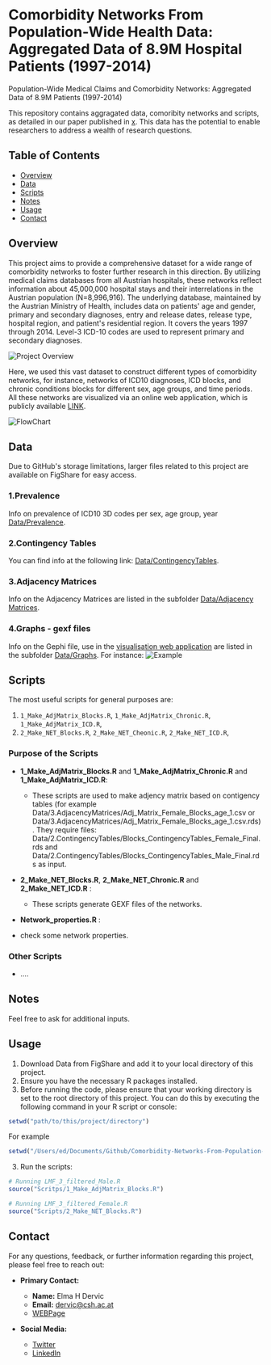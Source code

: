 # Comorbidity Networks From Population-Wide Health Data: Aggregated Data of 8.9M Hospital Patients (1997-2014)
Population-Wide Medical Claims and Comorbidity Networks: Aggregated Data of 8.9M Patients (1997-2014)

This repository contains aggragated data, comoribity networks and scripts, as detailed in our paper published in [x](x). This data has the potential to enable researchers to address a wealth of research questions.

## Table of Contents

- [Overview](#overview)
- [Data](#overview)
- [Scripts](#scripts)
- [Notes](#notes)
- [Usage](#usage)
- [Contact](#contact)

## Overview

This project aims to provide a comprehensive dataset for a wide range of comorbidity networks to foster further research in this direction.
By utilizing medical claims databases from all Austrian hospitals, these networks reflect information about 45,000,000 hospital stays and their interrelations in the Austrian population (N=8,996,916). The underlying database, maintained by the Austrian Ministry of Health, includes data on patients' age and gender, primary and secondary diagnoses, entry and release dates, release type, hospital region, and patient's residential region. It covers the years 1997 through 2014. Level-3 ICD-10 codes are used to represent primary and secondary diagnoses. 

![Project Overview](https://github.com/elmadervic/Comorbidity-Networks-From-Population-Wide-Health-Data/blob/main/DataNet.png?raw=true)

Here, we used this vast dataset to construct different types of comorbidity networks, for instance, networks of ICD10 diagnoses, ICD blocks, and chronic conditions blocks for different sex, age groups, and time periods. All these networks are visualized via an online web application, which is publicly available [LINK](https://vis.csh.ac.at/comorbidity_networks/). 


![FlowChart](https://github.com/elmadervic/Comorbidity-Networks-From-Population-Wide-Health-Data/blob/main/Plots/FlowChart.png?raw=true)

## Data

Due to GitHub's storage limitations, larger files related to this project are available on FigShare for easy access. 

### 1.Prevalence
Info on prevalence of ICD10 3D codes per sex, age group, year [Data/Prevalence](Data/1.Prevalence). 

### 2.Contingency Tables

You can find info at the following link: [Data/ContingencyTables](Data/2.ContingencyTables). 

### 3.Adjacency Matrices
Info on the Adjacency Matrices are listed in the subfolder [Data/Adjacency Matrices](Data/3.AdjacencyMatrices). 

### 4.Graphs - gexf files
Info on the Gephi file, use in the [visualisation web application](https://vis.csh.ac.at/comorbidity_networks/) are listed in the subfolder [Data/Graphs](Data/4.Graphs-gexffiles). 
For instance:
![Example](https://github.com/elmadervic/Comorbidity-Networks-From-Population-Wide-Health-Data/blob/main/Plots/Graphs/Graph_Female_ICD_Age_5.png?raw=true)



## Scripts

The most useful scripts for general purposes are:

1. `1_Make_AdjMatrix_Blocks.R`, `1_Make_AdjMatrix_Chronic.R`, `1_Make_AdjMatrix_ICD.R`, 
2. `2_Make_NET_Blocks.R`, `2_Make_NET_Cheonic.R`, `2_Make_NET_ICD.R`, 

### Purpose of the Scripts

- **1_Make_AdjMatrix_Blocks.R** and **1_Make_AdjMatrix_Chronic.R** and **1_Make_AdjMatrix_ICD.R**:
  - These scripts are used to make adjency matrix based on contigency tables (for example Data/3.AdjacencyMatrices/Adj_Matrix_Female_Blocks_age_1.csv or Data/3.AdjacencyMatrices/Adj_Matrix_Female_Blocks_age_1.csv.rds). They require files: Data/2.ContingencyTables/Blocks_ContingencyTables_Female_Final.rds and
    Data/2.ContingencyTables/Blocks_ContingencyTables_Male_Final.rds  as input.
  
- **2_Make_NET_Blocks.R**, **2_Make_NET_Chronic.R** and **2_Make_NET_ICD.R** :
  - These scripts generate GEXF files of the networks.
 
-  **Network_properties.R** :
  - check some network properties.

### Other Scripts

- ....

## Notes
Feel free to ask for additional inputs.


## Usage

1. Download Data from FigShare and add it to your local directory of this project.
2. Ensure you have the necessary R packages installed.
3. Before running the code, please ensure that your working directory is set to the root directory of this project.
   You can do this by executing the following command in your R script or console:

```r
setwd("path/to/this/project/directory")
```

For example
```r
setwd("/Users/ed/Documents/Github/Comorbidity-Networks-From-Population-Wide-Health-Data")
```

3. Run the scripts:

```r
# Running LMF_3_filtered_Male.R
source("Scritps/1_Make_AdjMatrix_Blocks.R")

# Running LMF_3_filtered_Female.R
source("Scripts/2_Make_NET_Blocks.R")
```



## Contact

For any questions, feedback, or further information regarding this project, please feel free to reach out:

- **Primary Contact:**
  - **Name:** Elma H Dervic
  - **Email:** [dervic@csh.ac.at](mailto:dervic@csh.ac.at)
  - [WEBPage](https://elmadervic.bio) 

- **Social Media:**
  - [Twitter](https://x.com/ElmaDervicMe) 
  - [LinkedIn](https://www.linkedin.com/in/elmahot/)



